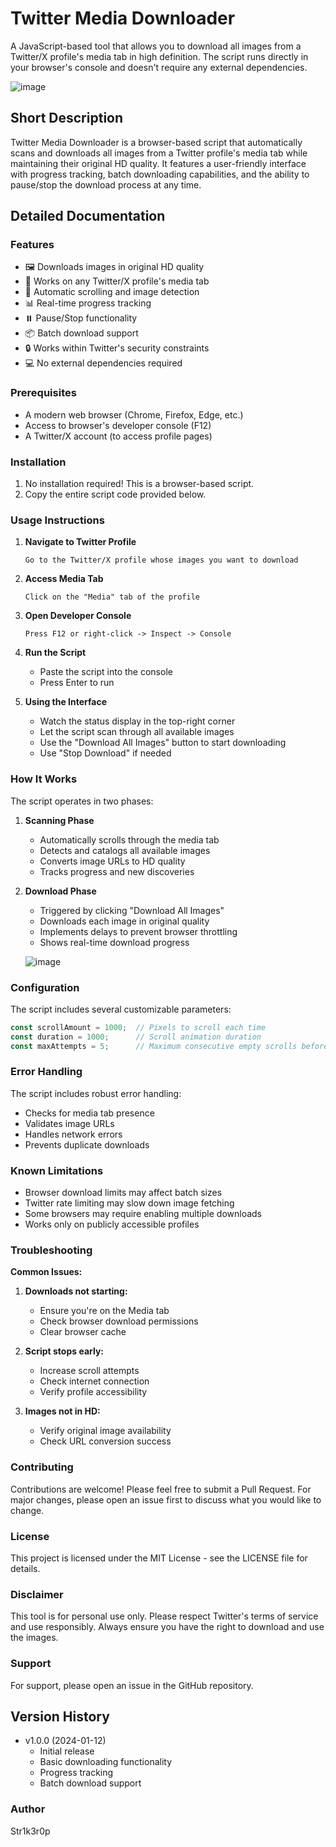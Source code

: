 # Twitter Media Downloader

A JavaScript-based tool that allows you to download all images from a Twitter/X profile's media tab in high definition. The script runs directly in your browser's console and doesn't require any external dependencies.

![image](https://github.com/user-attachments/assets/a6a0ee21-a37c-46a9-8105-57e78d4e1c89)


## Short Description
Twitter Media Downloader is a browser-based script that automatically scans and downloads all images from a Twitter profile's media tab while maintaining their original HD quality. It features a user-friendly interface with progress tracking, batch downloading capabilities, and the ability to pause/stop the download process at any time.

## Detailed Documentation

### Features
- 🖼️ Downloads images in original HD quality
- 📱 Works on any Twitter/X profile's media tab
- 🚀 Automatic scrolling and image detection
- 📊 Real-time progress tracking
- ⏸️ Pause/Stop functionality
- 📦 Batch download support
- 🔒 Works within Twitter's security constraints
- 💻 No external dependencies required

### Prerequisites
- A modern web browser (Chrome, Firefox, Edge, etc.)
- Access to browser's developer console (F12)
- A Twitter/X account (to access profile pages)

### Installation
1. No installation required! This is a browser-based script.
2. Copy the entire script code provided below.

### Usage Instructions

1. **Navigate to Twitter Profile**
   ```
   Go to the Twitter/X profile whose images you want to download
   ```

2. **Access Media Tab**
   ```
   Click on the "Media" tab of the profile
   ```

3. **Open Developer Console**
   ```
   Press F12 or right-click -> Inspect -> Console
   ```

4. **Run the Script**
   - Paste the script into the console
   - Press Enter to run

5. **Using the Interface**
   - Watch the status display in the top-right corner
   - Let the script scan through all available images
   - Use the "Download All Images" button to start downloading
   - Use "Stop Download" if needed

### How It Works

The script operates in two phases:

1. **Scanning Phase**
   - Automatically scrolls through the media tab
   - Detects and catalogs all available images
   - Converts image URLs to HD quality
   - Tracks progress and new discoveries

2. **Download Phase**
   - Triggered by clicking "Download All Images"
   - Downloads each image in original quality
   - Implements delays to prevent browser throttling
   - Shows real-time download progress
  
   ![image](https://github.com/user-attachments/assets/b107832b-1417-4659-8e37-4effbcd6cd87)


### Configuration
The script includes several customizable parameters:

```javascript
const scrollAmount = 1000;  // Pixels to scroll each time
const duration = 1000;      // Scroll animation duration
const maxAttempts = 5;      // Maximum consecutive empty scrolls before stopping
```

### Error Handling
The script includes robust error handling:
- Checks for media tab presence
- Validates image URLs
- Handles network errors
- Prevents duplicate downloads

### Known Limitations
- Browser download limits may affect batch sizes
- Twitter rate limiting may slow down image fetching
- Some browsers may require enabling multiple downloads
- Works only on publicly accessible profiles

### Troubleshooting

**Common Issues:**

1. **Downloads not starting:**
   - Ensure you're on the Media tab
   - Check browser download permissions
   - Clear browser cache

2. **Script stops early:**
   - Increase scroll attempts
   - Check internet connection
   - Verify profile accessibility

3. **Images not in HD:**
   - Verify original image availability
   - Check URL conversion success

### Contributing
Contributions are welcome! Please feel free to submit a Pull Request. For major changes, please open an issue first to discuss what you would like to change.

### License
This project is licensed under the MIT License - see the LICENSE file for details.

### Disclaimer
This tool is for personal use only. Please respect Twitter's terms of service and use responsibly. Always ensure you have the right to download and use the images.

### Support
For support, please open an issue in the GitHub repository.

## Version History
- v1.0.0 (2024-01-12)
  - Initial release
  - Basic downloading functionality
  - Progress tracking
  - Batch download support

### Author
Str1k3r0p
